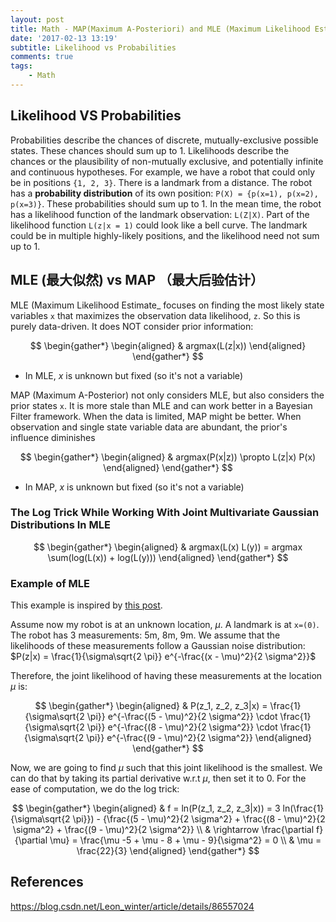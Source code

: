 ```yaml
---
layout: post
title: Math - MAP(Maximum A-Posteriori) and MLE (Maximum Likelihood Estimate)
date: '2017-02-13 13:19'
subtitle: Likelihood vs Probabilities
comments: true
tags:
    - Math
---
```


## Likelihood VS Probabilities

Probabilities describe the chances of discrete, mutually-exclusive possible states. These chances should sum up to 1. Likelihoods describe the chances or the plausibility of non-mutually exclusive, and potentially infinite and continuous hypotheses. For example, we have a robot that could only be in positions `{1, 2, 3}`. There is a landmark from a distance. The robot has a **probability distribution** of its own position: `P(X) = {p(x=1), p(x=2), p(x=3)}`. These probabilities should sum up to 1. In the mean time, the robot has a likelihood function of the landmark observation: `L(Z|X)`. Part of the likelihood function `L(z|x = 1)` could look like a bell curve. The landmark could be in multiple highly-likely positions, and the likelihood need not sum up to 1.

## MLE (最大似然) vs MAP （最大后验估计）

MLE (Maximum Likelihood Estimate_ focuses on finding the most likely state variables `x` that maximizes the observation data likelihood, `z`. So this is purely data-driven. It does NOT consider prior information:

$$
\begin{gather*}
\begin{aligned}
& argmax(L(z|x))
\end{aligned}
\end{gather*}
$$

- In MLE, $x$ is unknown but fixed (so it's not a variable)

MAP (Maximum A-Posterior) not only considers MLE, but also considers the prior states `x`. It is more stale than MLE and can work better in a Bayesian Filter framework. When the data is limited, MAP might be better. When observation and single state variable data are abundant, the prior's influence diminishes

$$
\begin{gather*}
\begin{aligned}
& argmax(P(x|z)) \propto L(z|x) P(x)
\end{aligned}
\end{gather*}
$$

- In MAP, $x$ is unknown but fixed (so it's not a variable)

### The Log Trick While Working With Joint Multivariate Gaussian Distributions In MLE

$$
\begin{gather*}
\begin{aligned}
& argmax(L(x) L(y)) = argmax \sum(log(L(x)) + log(L(y)))
\end{aligned}
\end{gather*}
$$

### Example of MLE

This example is inspired by [this post](https://sassafras13.github.io/MLEvsMAP/).

Assume now my robot is at an unknown location, $\mu$. A landmark is at `x=(0)`. The robot has 3 measurements: 5m, 8m, 9m. We assume that the likelihoods of these measurements follow a Gaussian noise distribution: $P(z|x) = \frac{1}{\sigma\sqrt{2 \pi}} e^{-\frac{(x - \mu)^2}{2 \sigma^2}}$

Therefore, the joint likelihood of having these measurements at the location $\mu$ is:

$$
\begin{gather*}
\begin{aligned}
& P(z_1, z_2, z_3|x) = \frac{1}{\sigma\sqrt{2 \pi}} e^{-\frac{(5 - \mu)^2}{2 \sigma^2}} \cdot \frac{1}{\sigma\sqrt{2 \pi}} e^{-\frac{(8 - \mu)^2}{2 \sigma^2}} \cdot \frac{1}{\sigma\sqrt{2 \pi}} e^{-\frac{(9 - \mu)^2}{2 \sigma^2}}
\end{aligned}
\end{gather*}
$$

Now, we are going to find $\mu$ such that this joint likelihood is the smallest. We can do that by taking its partial derivative w.r.t $\mu$, then set it to 0. For the ease of computation, we do the log trick:

$$
\begin{gather*}
\begin{aligned}
& f = ln(P(z_1, z_2, z_3|x)) = 3 ln(\frac{1}{\sigma\sqrt{2 \pi}}) - {\frac{(5 - \mu)^2}{2 \sigma^2} + \frac{(8 - \mu)^2}{2 \sigma^2} + \frac{(9 - \mu)^2}{2 \sigma^2}}
\\
& \rightarrow \frac{\partial f}{\partial \mu} = \frac{\mu -5 + \mu - 8 + \mu - 9}{\sigma^2} = 0
\\
& \mu = \frac{22}{3}
\end{aligned}
\end{gather*}
$$

## References

<https://blog.csdn.net/Leon_winter/article/details/86557024>
